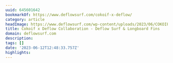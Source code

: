 ```yaml
---
uuid: 645601642
bookmarkOf: https://www.deflowsurf.com/cokoif-x-deflow/
category: article
headImage: https://www.deflowsurf.com/wp-content/uploads/2023/06/COKOIF-BLOG-BANNER.jpg
title: Cokoif x Deflow Collaboration - Deflow Surf & Longboard Fins
domain: deflowsurf.com
description: 
tags: []
date: '2023-06-12T12:48:33.757Z'
highlights: 
---
```




